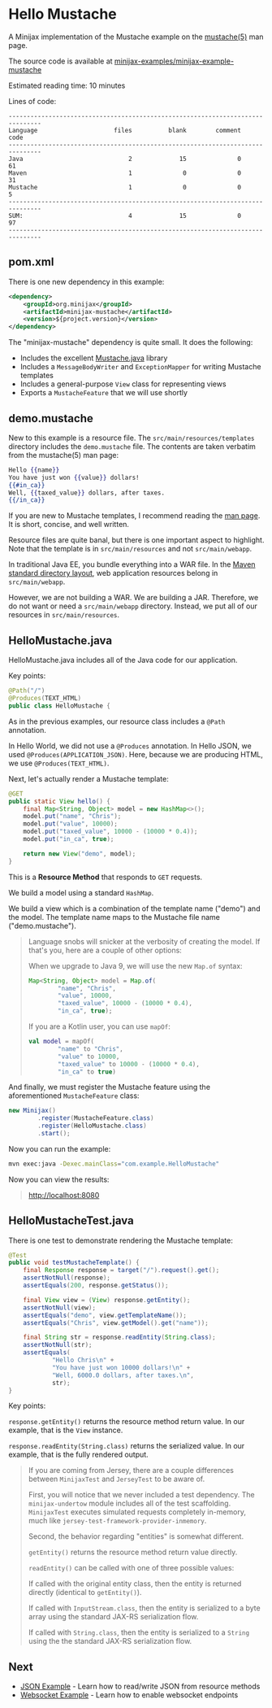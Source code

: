 
Hello Mustache
==============

A Minijax implementation of the Mustache example on the [mustache(5)](https://mustache.github.io/mustache.5.html) man page.

The source code is available at [minijax-examples/minijax-example-mustache](https://github.com/minijax/minijax/tree/master/minijax-examples/minijax-example-mustache)

Estimated reading time: 10 minutes

Lines of code:

```
-------------------------------------------------------------------------------
Language                     files          blank        comment           code
-------------------------------------------------------------------------------
Java                             2             15              0             61
Maven                            1              0              0             31
Mustache                         1              0              0              5
-------------------------------------------------------------------------------
SUM:                             4             15              0             97
-------------------------------------------------------------------------------
```

pom.xml
-------

There is one new dependency in this example:

```xml
<dependency>
    <groupId>org.minijax</groupId>
    <artifactId>minijax-mustache</artifactId>
    <version>${project.version}</version>
</dependency>
```

The "minijax-mustache" dependency is quite small.  It does the following:

* Includes the excellent [Mustache.java](https://github.com/spullara/mustache.java) library
* Includes a `MessageBodyWriter` and `ExceptionMapper` for writing Mustache templates
* Includes a general-purpose `View` class for representing views
* Exports a `MustacheFeature` that we will use shortly

demo.mustache
-------------

New to this example is a resource file.  The `src/main/resources/templates` directory includes the `demo.mustache` file.  The contents are taken verbatim from the mustache(5) man page:

```mustache
Hello {{name}}
You have just won {{value}} dollars!
{{#in_ca}}
Well, {{taxed_value}} dollars, after taxes.
{{/in_ca}}
```

If you are new to Mustache templates, I recommend reading the [man page](https://mustache.github.io/mustache.5.html).  It is short, concise, and well written.

Resource files are quite banal, but there is one important aspect to highlight.  Note that the template is in `src/main/resources` and not `src/main/webapp`.

In traditional Java EE, you bundle everything into a WAR file.  In the [Maven standard directory layout](https://maven.apache.org/guides/introduction/introduction-to-the-standard-directory-layout.html),
web application resources belong in `src/main/webapp`.

However, we are not building a WAR.  We are building a JAR.  Therefore, we do not want or need a `src/main/webapp` directory.  Instead, we put all of our resources in `src/main/resources`.

HelloMustache.java
------------------

HelloMustache.java includes all of the Java code for our application.

Key points:

```java
@Path("/")
@Produces(TEXT_HTML)
public class HelloMustache {
```

As in the previous examples, our resource class includes a `@Path` annotation.

In Hello World, we did not use a `@Produces` annotation.  In Hello JSON, we used `@Produces(APPLICATION_JSON)`.  Here, because we are producing HTML, we use `@Produces(TEXT_HTML)`.

Next, let's actually render a Mustache template:

```java
@GET
public static View hello() {
    final Map<String, Object> model = new HashMap<>();
    model.put("name", "Chris");
    model.put("value", 10000);
    model.put("taxed_value", 10000 - (10000 * 0.4));
    model.put("in_ca", true);

    return new View("demo", model);
}
```

This is a **Resource Method** that responds to `GET` requests.

We build a model using a standard `HashMap`.

We build a view which is a combination of the template name ("demo") and the model.  The template name maps to the Mustache file name ("demo.mustache").

> Language snobs will snicker at the verbosity of creating the model.  If that's you, here are a couple of other options:
>
> When we upgrade to Java 9, we will use the new `Map.of` syntax:
>
> ```java
> Map<String, Object> model = Map.of(
>         "name", "Chris",
>         "value", 10000,
>         "taxed_value", 10000 - (10000 * 0.4),
>         "in_ca", true);
> ```
>
> If you are a Kotlin user, you can use `mapOf`:
>
> ```kotlin
> val model = mapOf(
>         "name" to "Chris",
>         "value" to 10000,
>         "taxed_value" to 10000 - (10000 * 0.4),
>         "in_ca" to true)
> ```

And finally, we must register the Mustache feature using the aforementioned `MustacheFeature` class:

```java
new Minijax()
        .register(MustacheFeature.class)
        .register(HelloMustache.class)
        .start();
```

Now you can run the example:

```bash
mvn exec:java -Dexec.mainClass="com.example.HelloMustache"
```

Now you can view the results:

> <http://localhost:8080>

HelloMustacheTest.java
----------------------

There is one test to demonstrate rendering the Mustache template:

```java
@Test
public void testMustacheTemplate() {
    final Response response = target("/").request().get();
    assertNotNull(response);
    assertEquals(200, response.getStatus());

    final View view = (View) response.getEntity();
    assertNotNull(view);
    assertEquals("demo", view.getTemplateName());
    assertEquals("Chris", view.getModel().get("name"));

    final String str = response.readEntity(String.class);
    assertNotNull(str);
    assertEquals(
            "Hello Chris\n" +
            "You have just won 10000 dollars!\n" +
            "Well, 6000.0 dollars, after taxes.\n",
            str);
}
```

Key points:

`response.getEntity()` returns the resource method return value.  In our example, that is the `View` instance.

`response.readEntity(String.class)` returns the serialized value.  In our example, that is the fully rendered output.

> If you are coming from Jersey, there are a couple differences between `MinijaxTest` and `JerseyTest` to be aware of.
>
> First, you will notice that we never included a test dependency.  The `minijax-undertow` module includes all of the test scaffolding.  `MinijaxTest` executes simulated requests completely in-memory, much like `jersey-test-framework-provider-inmemory`.
>
> Second, the behavior regarding "entities" is somewhat different.
>
> `getEntity()` returns the resource method return value directly.
>
> `readEntity()` can be called with one of three possible values:
>
> If called with the original entity class, then the entity is returned directly (identical to `getEntity()`).
>
> If called with `InputStream.class`, then the entity is serialized to a byte array using the standard JAX-RS serialization flow.
>
> If called with `String.class`, then the entity is serialized to a `String` using the the standard JAX-RS serialization flow.

Next
----

* [JSON Example](../minijax-example-json) - Learn how to read/write JSON from resource methods
* [Websocket Example](../minijax-example-websocket) - Learn how to enable websocket endpoints
